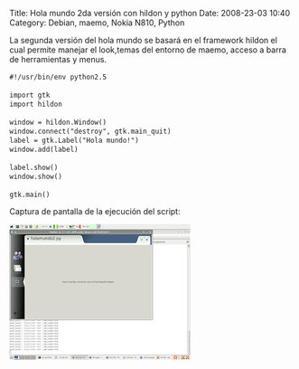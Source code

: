 Title: Hola mundo 2da versión con hildon y python
Date: 2008-23-03 10:40
Category: Debian, maemo, Nokia N810, Python

La segunda versión del hola mundo se basará en el framework 
hildon el cual permite manejar el look,temas del entorno de 
maemo, acceso a barra de herramientas y menus.

```
#!/usr/bin/env python2.5

import gtk
import hildon

window = hildon.Window()
window.connect("destroy", gtk.main_quit)
label = gtk.Label("Hola mundo!")
window.add(label)

label.show()
window.show()

gtk.main()
```

Captura de pantalla de la ejecución del script:

![Hola Mundo desde Maemo](./images/fhildon.png)
